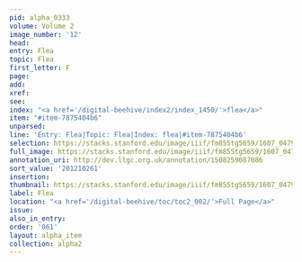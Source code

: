 ```yaml
---
pid: alpha_0333
volume: Volume 2
image_number: '12'
head:
entry: Flea
topic: Flea
first_letter: F
page:
add:
xref:
see:
index: "<a href='/digital-beehive/index2/index_1450/'>flea</a>"
item: "#item-7875404b6"
unparsed:
line: 'Entry: Flea|Topic: Flea|Index: flea|#item-7875404b6'
selection: https://stacks.stanford.edu/image/iiif/fm855tg5659/1607_0479/790,261,2963,249/full/0/default.jpg
full_image: https://stacks.stanford.edu/image/iiif/fm855tg5659/1607_0479/full/full/0/default.jpg
annotation_uri: http://dev.llgc.org.uk/annotation/1508259087086
sort_value: '201210261'
insertion:
thumbnail: https://stacks.stanford.edu/image/iiif/fm855tg5659/1607_0479/790,261,600,180/250,/0/default.jpg
label: Flea
location: "<a href='/digital-beehive/toc/toc2_002/'>Full Page</a>"
issue:
also_in_entry:
order: '061'
layout: alpha_item
collection: alpha2
---
```

